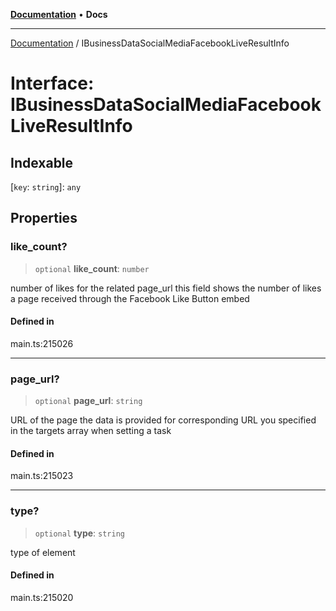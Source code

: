 [**Documentation**](../README.md) • **Docs**

***

[Documentation](../globals.md) / IBusinessDataSocialMediaFacebookLiveResultInfo

# Interface: IBusinessDataSocialMediaFacebookLiveResultInfo

## Indexable

 \[`key`: `string`\]: `any`

## Properties

### like\_count?

> `optional` **like\_count**: `number`

number of likes for the related page_url
this field shows the number of likes a page received through the Facebook Like Button embed

#### Defined in

main.ts:215026

***

### page\_url?

> `optional` **page\_url**: `string`

URL of the page the data is provided for
corresponding URL you specified in the targets array when setting a task

#### Defined in

main.ts:215023

***

### type?

> `optional` **type**: `string`

type of element

#### Defined in

main.ts:215020
